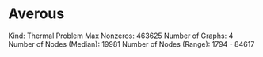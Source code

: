 # Averous

Kind: Thermal Problem
Max Nonzeros: 463625
Number of Graphs: 4
Number of Nodes (Median): 19981
Number of Nodes (Range): 1794 - 84617